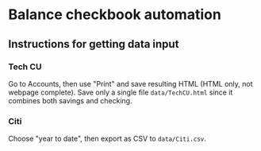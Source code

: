 # Balance checkbook automation

## Instructions for getting data input

### Tech CU

Go to Accounts, then use "Print" and save resulting HTML (HTML only, not webpage
complete). Save only a single file `data/TechCU.html` since it combines both
savings and checking.

### Citi

Choose "year to date", then export as CSV to `data/Citi.csv`.
